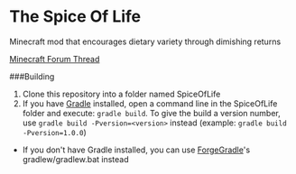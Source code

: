 The Spice Of Life
=================

Minecraft mod that encourages dietary variety through dimishing returns

[Minecraft Forum Thread](http://www.minecraftforum.net/topic/2688857-)

###Building

1. Clone this repository into a folder named SpiceOfLife
3. If you have [Gradle](http://www.gradle.org/) installed, open a command line in the SpiceOfLife folder and execute: ```gradle build```. To give the build a version number, use ```gradle build -Pversion=<version>``` instead (example: ```gradle build -Pversion=1.0.0```)
 * If you don't have Gradle installed, you can use [ForgeGradle](http://www.minecraftforge.net/forum/index.php?topic=14048.0)'s gradlew/gradlew.bat instead